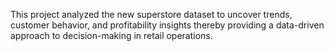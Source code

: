 This project analyzed the new superstore dataset to uncover trends, customer behavior, and profitability insights thereby providing a data-driven approach to decision-making in retail operations. 
